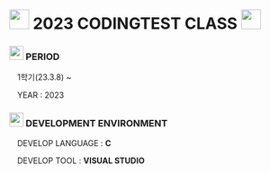 <h1> <img src="https://i.pinimg.com/564x/ef/f6/0f/eff60fed6034d5a82e0a6f2db725b3bc.jpg" width = "35" height = "35" /> 2023 CODINGTEST CLASS <img src="https://i.pinimg.com/564x/ef/f6/0f/eff60fed6034d5a82e0a6f2db725b3bc.jpg" width = "35" height = "35"/> </h1>

<h3> <img src = "https://cdn-icons-png.flaticon.com/512/6597/6597133.png" width = "25" height = "25" > PERIOD </h3>
<p> <img src = "https://cdn-icons-png.flaticon.com/512/520/520459.png" width = "10" height = "10"> 1학기(23.3.8) ~ </p>
<p> <img src = "https://cdn-icons-png.flaticon.com/512/520/520459.png" width = "10" height = "10"> YEAR : 2023 </p>

<h3> <img src = "https://cdn-icons-png.flaticon.com/512/1557/1557167.png" width = "25" height = "25"> DEVELOPMENT ENVIRONMENT </h3>
<p> <img src = "https://cdn-icons-png.flaticon.com/512/520/520459.png" width = "10" height = "10"> DEVELOP LANGUAGE : <strong> C </strong> </p>
<p> <img src = "https://cdn-icons-png.flaticon.com/512/520/520459.png" width = "10" height = "10"> DEVELOP TOOL : <strong> VISUAL STUDIO </strong> </p>
